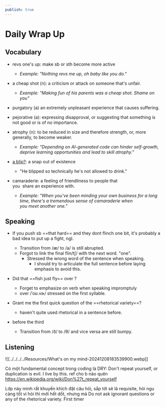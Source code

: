 ```yaml
---
publish: true
---
```

# Daily Wrap Up

## Vocabulary

- revs one's up: make sb or sth become more active
	- *Example: "Nothing revs me up, oh baby like you do."*  

- a cheap shot (n): a criticism or attack on someone that's unfair.
	- *Example: "Making fun of his parents was a cheap shot. Shame on you"*   

- purgatory (a) an extremely unpleasant experience that causes suffering.

- pejorative (a): expressing disapproval, or suggesting that something is not good or is of no importance.

- atrophy (n): to be reduced in size and therefore strength, or, more generally, to become weaker.
	- *Example: "Depending on AI-generated code can hinder self-growth, deprive learning opportunities and lead to skill atrophy."*  

- [a blip?](https://www.youtube.com/watch?v=ndhNxRU76s8): a snap out of existence
	 - "He blipped so technically he's not allowed to drink."

- camaraderie: a feeling of friendliness to people that you  share an experience with.
	- *Example: "When you've been minding your own business for a long time, there's a tremendous sense of camaraderie when you meet another one."*
	
## Speaking

- If you push sb ==that hard== and they dont flinch one bit, it's probably a bad idea to put up a fight, ngl. [](https://www.youtube.com/shorts/WMq05wyn1Oc?si=8MAEBHr-IBquY3Wj)
	- Transition from /æ/ to /a/ is still abrupted.
	- Forgot to link the final flin/tʃ/ with the next word. "one".
		- Stressed the wrong word of the sentence when speaking.
			- I should try to articulate the full sentence before laying emphasis to avoid this.
	
- Did that ==fish just fly== over ? [](https://www.youtube.com/watch?v=Jb5S1Pyo7MY)
	- Forget to emphasize on verb when speaking impromptuly
	- over /ˈoʊ.vɚ/ stressed on the first syllable.
	
- Grant me the first quick question of the ==rhetorical variety==?
	- haven't quite used rhetorical in a sentence before.
	
- before the third
	- Transition from /ð/ to /θ/ and vice versa are still bumpy.



## Listening


![[../../../../Resources/What's on my mind-20241208183539900.webp]]


Có một fundamental concept trong coding là DRY: Don't repeat yourself,  or duplication is evil. I live by this. ref cho b nào quên https://en.wikipedia.org/wiki/Don%27t_repeat_yourself

Lớp này minh rất khuyến khích đặt câu hỏi, sắp tới sẽ là requisite, hỏi ngu càng tốt vì hỏi thì mới hết dốt, nhưng mà
Do not ask ignorant questions or any of the rhetorical variety. First timer
